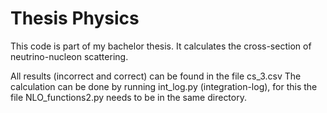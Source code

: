 # Thesis Physics

This code is part of my bachelor thesis.
It calculates the cross-section of neutrino-nucleon scattering.

All results (incorrect and correct) can be found in the file cs_3.csv
The calculation can be done by running int_log.py (integration-log), for this the file NLO_functions2.py needs to be in the same directory.
